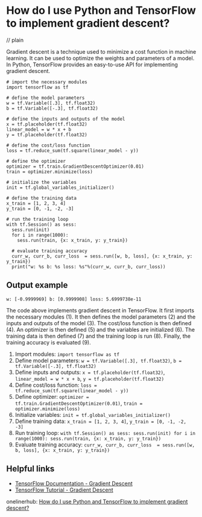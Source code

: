 # How do I use Python and TensorFlow to implement gradient descent?
// plain

Gradient descent is a technique used to minimize a cost function in machine learning. It can be used to optimize the weights and parameters of a model. In Python, TensorFlow provides an easy-to-use API for implementing gradient descent.

```
# import the necessary modules
import tensorflow as tf

# define the model parameters
w = tf.Variable([.3], tf.float32)
b = tf.Variable([-.3], tf.float32)

# define the inputs and outputs of the model
x = tf.placeholder(tf.float32)
linear_model = w * x + b
y = tf.placeholder(tf.float32)

# define the cost/loss function
loss = tf.reduce_sum(tf.square(linear_model - y))

# define the optimizer
optimizer = tf.train.GradientDescentOptimizer(0.01)
train = optimizer.minimize(loss)

# initialize the variables
init = tf.global_variables_initializer()

# define the training data
x_train = [1, 2, 3, 4]
y_train = [0, -1, -2, -3]

# run the training loop
with tf.Session() as sess:
  sess.run(init)
  for i in range(1000):
    sess.run(train, {x: x_train, y: y_train})

  # evaluate training accuracy
  curr_w, curr_b, curr_loss  = sess.run([w, b, loss], {x: x_train, y: y_train})
  print("w: %s b: %s loss: %s"%(curr_w, curr_b, curr_loss))
```

## Output example

```
w: [-0.9999969] b: [0.9999908] loss: 5.6999738e-11
```

The code above implements gradient descent in TensorFlow. It first imports the necessary modules (1). It then defines the model parameters (2) and the inputs and outputs of the model (3). The cost/loss function is then defined (4). An optimizer is then defined (5) and the variables are initialized (6). The training data is then defined (7) and the training loop is run (8). Finally, the training accuracy is evaluated (9).

1. Import modules: `import tensorflow as tf`
2. Define model parameters: `w = tf.Variable([.3], tf.float32)`, `b = tf.Variable([-.3], tf.float32)`
3. Define inputs and outputs: `x = tf.placeholder(tf.float32)`, `linear_model = w * x + b`, `y = tf.placeholder(tf.float32)`
4. Define cost/loss function: `loss = tf.reduce_sum(tf.square(linear_model - y))`
5. Define optimizer: `optimizer = tf.train.GradientDescentOptimizer(0.01)`, `train = optimizer.minimize(loss)`
6. Initialize variables: `init = tf.global_variables_initializer()`
7. Define training data: `x_train = [1, 2, 3, 4]`, `y_train = [0, -1, -2, -3]`
8. Run training loop: `with tf.Session() as sess: sess.run(init) for i in range(1000): sess.run(train, {x: x_train, y: y_train})`
9. Evaluate training accuracy: `curr_w, curr_b, curr_loss  = sess.run([w, b, loss], {x: x_train, y: y_train})`

## Helpful links
- [TensorFlow Documentation - Gradient Descent](https://www.tensorflow.org/api_docs/python/tf/train/GradientDescentOptimizer)
- [TensorFlow Tutorial - Gradient Descent](https://www.tensorflow.org/tutorials/keras/basic_regression)

onelinerhub: [How do I use Python and TensorFlow to implement gradient descent?](https://onelinerhub.com/python-tensorflow/how-do-i-use-python-and-tensorflow-to-implement-gradient-descent)